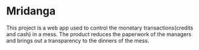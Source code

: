 # Mridanga
This project is a web app used to control the monetary transactions(credits and cash) in a mess. The product reduces the paperwork of the managers and brings out a transparency to the dinners of the mess.
